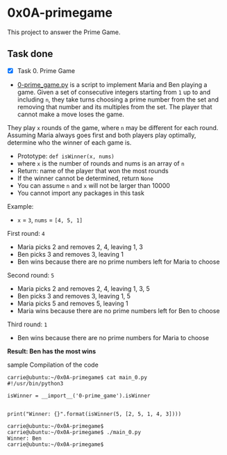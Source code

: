 # 0x0A-primegame

This project to answer the Prime Game.

## Task done

+ [x] Task 0. Prime Game
+  [0-prime_game.py](0-prime_game.py) is a script to implement Maria and Ben playing a game. Given a set of consecutive integers starting from `1` up to and including `n`, they take turns choosing a prime number from the set and removing that number and its multiples from the set. The player that cannot make a move loses the game.

They play `x` rounds of the game, where `n` may be different for each round. Assuming Maria always goes first and both players play optimally, determine who the winner of each game is.

  + Prototype: `def isWinner(x, nums)`
  + where `x` is the number of rounds and nums is an array of `n`
  + Return: name of the player that won the most rounds
  + If the winner cannot be determined, return `None`
  + You can assume `n` and `x` will not be larger than 10000
  + You cannot import any packages in this task
    
Example:

  + `x` = `3`, `nums` = `[4, 5, 1]`
    
First round: `4`

  + Maria picks 2 and removes 2, 4, leaving 1, 3
  + Ben picks 3 and removes 3, leaving 1
  + Ben wins because there are no prime numbers left for Maria to choose
    
Second round: `5`

  + Maria picks 2 and removes 2, 4, leaving 1, 3, 5
  + Ben picks 3 and removes 3, leaving 1, 5
  + Maria picks 5 and removes 5, leaving 1
  + Maria wins because there are no prime numbers left for Ben to choose
    
Third round: `1`

  + Ben wins because there are no prime numbers for Maria to choose
    
**Result: Ben has the most wins**

sample Compilation of the code
```
carrie@ubuntu:~/0x0A-primegame$ cat main_0.py
#!/usr/bin/python3

isWinner = __import__('0-prime_game').isWinner


print("Winner: {}".format(isWinner(5, [2, 5, 1, 4, 3])))

carrie@ubuntu:~/0x0A-primegame$
carrie@ubuntu:~/0x0A-primegame$ ./main_0.py
Winner: Ben
carrie@ubuntu:~/0x0A-primegame$
```
